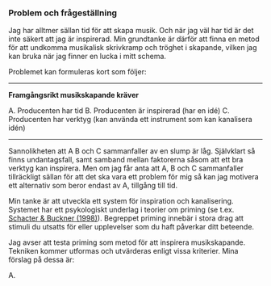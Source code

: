 ### Problem och frågeställning

Jag har alltmer sällan tid för att skapa musik. Och när jag väl har tid är det inte säkert att jag är inspirerad. Min grundtanke är därför att finna en metod för att undkomma musikalisk skrivkramp och tröghet i skapande, vilken jag kan bruka när jag finner en lucka i mitt schema.

Problemet kan formuleras kort som följer:

---

<b>Framgångsrikt musikskapande kräver</b>

A. Producenten har tid
B. Producenten är inspirerad (har en idé)
C. Producenten har verktyg (kan använda ett instrument som kan kanalisera idén)

---

Sannolikheten att A B och C sammanfaller av en slump är låg. Självklart så finns undantagsfall, samt samband mellan faktorerna såsom att ett bra verktyg kan inspirera. Men om jag får anta att A, B och C sammanfaller tillräckligt sällan för att det ska vara ett problem för mig så kan jag motivera ett alternativ som beror endast av A, tillgång till tid.

Min tanke är att utveckla ett system för inspiration och kanalisering. Systemet har ett psykologiskt underlag i teorier om priming (se t.ex. [Schacter & Buckner (1998)](https://www.sciencedirect.com/science/article/pii/S0896627300804481?via%3Dihub)). Begreppet priming innebär i stora drag att stimuli du utsatts för eller upplevelser som du haft påverkar ditt beteende.

Jag avser att testa priming som metod för att inspirera musikskapande. Tekniken kommer utformas och utvärderas enligt vissa kriterier. Mina förslag på dessa är:

A.
